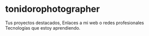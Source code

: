 # tonidorophotographer
Tus proyectos destacados,  Enlaces a mi web o redes profesionales  Tecnologías que estoy aprendiendo.
